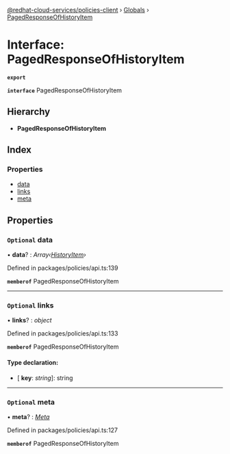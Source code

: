 [@redhat-cloud-services/policies-client](../README.md) › [Globals](../globals.md) › [PagedResponseOfHistoryItem](pagedresponseofhistoryitem.md)

# Interface: PagedResponseOfHistoryItem

**`export`** 

**`interface`** PagedResponseOfHistoryItem

## Hierarchy

* **PagedResponseOfHistoryItem**

## Index

### Properties

* [data](pagedresponseofhistoryitem.md#optional-data)
* [links](pagedresponseofhistoryitem.md#optional-links)
* [meta](pagedresponseofhistoryitem.md#optional-meta)

## Properties

### `Optional` data

• **data**? : *Array‹[HistoryItem](historyitem.md)›*

Defined in packages/policies/api.ts:139

**`memberof`** PagedResponseOfHistoryItem

___

### `Optional` links

• **links**? : *object*

Defined in packages/policies/api.ts:133

**`memberof`** PagedResponseOfHistoryItem

#### Type declaration:

* \[ **key**: *string*\]: string

___

### `Optional` meta

• **meta**? : *[Meta](meta.md)*

Defined in packages/policies/api.ts:127

**`memberof`** PagedResponseOfHistoryItem
